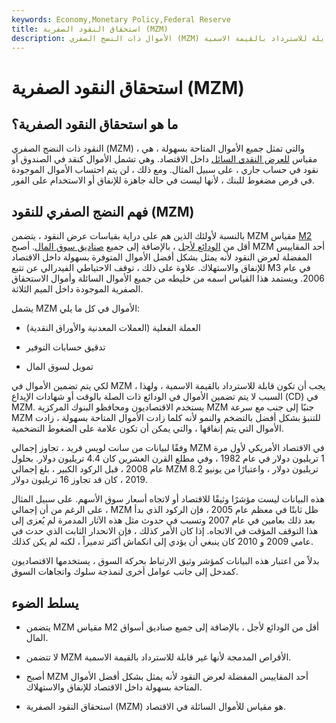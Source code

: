 ```yaml
---
keywords: Economy,Monetary Policy,Federal Reserve
title: استحقاق النقود الصفرية (MZM)
description: الأموال ذات النضج الصفري (MZM) هي جميع الأموال المتاحة بسهولة وقابلة للاسترداد بالقيمة الاسمية.
---
```


# استحقاق النقود الصفرية (MZM)
## ما هو استحقاق النقود الصفرية؟

النقود ذات النضج الصفري (MZM) ، والتي تمثل جميع الأموال المتاحة بسهولة ، هي مقياس [للعرض النقدي السائل](/moneysupply) داخل الاقتصاد. وهي تشمل الأموال كنقد في الصندوق أو نقود في حساب جاري ، على سبيل المثال. ومع ذلك ، لن يتم احتساب الأموال الموجودة في قرص مضغوط للبنك ، لأنها ليست في حالة جاهزة للإنفاق أو الاستخدام على الفور.

## فهم النضج الصفري للنقود (MZM)

بالنسبة لأولئك الذين هم على دراية بقياسات عرض النقود ، يتضمن MZM مقياس [M2](/m2) أقل من [الودائع لأجل](/timedeposit) ، بالإضافة إلى جميع [صناديق سوق المال](/money-marketfund). أصبح MZM أحد المقاييس المفضلة لعرض النقود لأنه يمثل بشكل أفضل الأموال المتوفرة بسهولة داخل الاقتصاد للإنفاق والاستهلاك. علاوة على ذلك ، توقف الاحتياطي الفيدرالي عن تتبع M3 في عام 2006. ويستمد هذا القياس اسمه من خليطه من جميع الأموال السائلة وأموال الاستحقاق الصفرية الموجودة داخل الميم الثلاثة.

يشمل MZM الأموال في كل ما يلي:

- العملة الفعلية (العملات المعدنية والأوراق النقدية)

- تدقيق حسابات التوفير

- تمويل لسوق المال

لكي يتم تضمين الأموال في MZM ، يجب أن تكون قابلة للاسترداد بالقيمة الاسمية ، ولهذا السبب لا يتم تضمين الأموال في الودائع ذات الصلة بالوقت أو شهادات الإيداع (CD) في MZM. يستخدم الاقتصاديون ومحافظو البنوك المركزية MZM جنبًا إلى جنب مع سرعة MZM للتنبؤ بشكل أفضل بالتضخم والنمو لأنه كلما زادت الأموال المتاحة بسهولة ، زادت الأموال التي يتم إنفاقها ، والتي يمكن أن تكون علامة على الضغوط التضخمية.

وفقًا لبيانات من سانت لويس فريد ، تجاوز إجمالي MZM في الاقتصاد الأمريكي لأول مرة 1 تريليون دولار في عام 1982 ، وفي مطلع القرن العشرين كان 4.4 تريليون دولار. بحلول عام 2008 ، قبل الركود الكبير ، بلغ إجمالي MZM 8.2 تريليون دولار ، واعتبارًا من يونيو 2019 ، كان قد تجاوز 16 تريليون دولار.

هذه البيانات ليست مؤشرًا وثيقًا للاقتصاد أو لاتجاه أسعار سوق الأسهم. على سبيل المثال ، على الرغم من أن إجمالي MZM ظل ثابتًا في معظم عام 2005 ، فإن الركود الذي بدأ بعد ذلك بعامين في عام 2007 وتسبب في حدوث مثل هذه الآثار المدمرة لم يُعزى إلى هذا التوقف المؤقت في الاتجاه. إذا كان الأمر كذلك ، فإن الانحدار الثابت الذي حدث في عامي 2009 و 2010 كان ينبغي أن يؤدي إلى انكماش أكثر تدميراً ، لكنه لم يكن كذلك.

بدلاً من اعتبار هذه البيانات كمؤشر وثيق الارتباط بحركة السوق ، يستخدمها الاقتصاديون كمدخل إلى جانب عوامل أخرى لنمذجة سلوك واتجاهات السوق.

## يسلط الضوء

- يتضمن MZM مقياس M2 أقل من الودائع لأجل ، بالإضافة إلى جميع صناديق أسواق المال.

- لا تتضمن MZM الأقراص المدمجة لأنها غير قابلة للاسترداد بالقيمة الاسمية.

- أصبح MZM أحد المقاييس المفضلة لعرض النقود لأنه يمثل بشكل أفضل الأموال المتاحة بسهولة داخل الاقتصاد للإنفاق والاستهلاك.

- استحقاق النقود الصفرية (MZM) هو مقياس للأموال السائلة في الاقتصاد.

